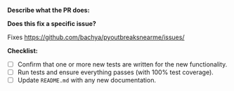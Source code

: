 **Describe what the PR does:**

**Does this fix a specific issue?**

Fixes https://github.com/bachya/pyoutbreaksnearme/issues/<ISSUE ID>

**Checklist:**

- [ ] Confirm that one or more new tests are written for the new functionality.
- [ ] Run tests and ensure everything passes (with 100% test coverage).
- [ ] Update `README.md` with any new documentation.
